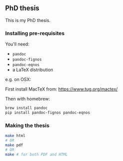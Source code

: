 ## PhD thesis

This is my PhD thesis.

### Installing pre-requisites

You'll need:

- `pandoc`
- `pandoc-fignos`
- `pandoc-eqnos`
- a LaTeX distribution

e.g. on OSX:

First install MacTeX from: https://www.tug.org/mactex/

Then with homebrew:

```bash
brew install pandoc
pip install pandoc-fignos pandoc-eqnos
```

### Making the thesis

```bash
make html
# OR
make pdf
# OR
make # for both PDF and HTML
```
